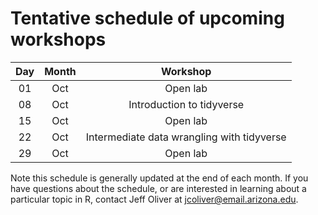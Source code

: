 # Tentative schedule of upcoming workshops

| Day | Month | Workshop                          |
|:---:|:-----:|:---------------------------------:|
| 01  | Oct   | Open lab                          |
| 08  | Oct   | Introduction to tidyverse         |
| 15  | Oct   | Open lab                          |
| 22  | Oct   | Intermediate data wrangling with tidyverse |
| 29  | Oct   | Open lab                          |

Note this schedule is generally updated at the end of each month. If you have questions about the schedule, or are interested in learning about a particular topic in R, contact Jeff Oliver at [jcoliver@email.arizona.edu](mailto:jcoliver@email.arizona.edu?subject=R%20workshop%20inquiry).
